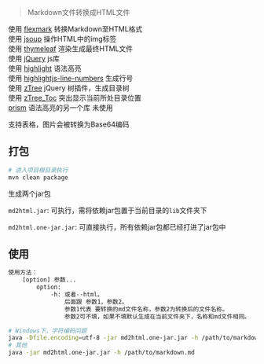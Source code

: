 > Markdown文件转换成HTML文件

使用 [flexmark](https://github.com/vsch/flexmark-java) 转换Markdown至HTML格式    
使用 [jsoup](https://github.com/jhy/jsoup) 操作HTML中的img标签  
使用 [thymeleaf](https://github.com/thymeleaf/thymeleaf) 渲染生成最终HTML文件  
使用 [jQuery](https://github.com/jquery/jquery) js库  
使用 [highlight](https://github.com/highlightjs/highlight.js) 语法高亮  
使用 [highlightjs-line-numbers](https://github.com/wcoder/highlightjs-line-numbers.js) 生成行号  
使用 [zTree](https://gitee.com/zTree/zTree_v3) jQuery 树插件，生成目录树  
使用 [zTree_Toc](https://github.com/i5ting/jQuery.zTree_Toc.js) 突出显示当前所处目录位置  
[prism](https://github.com/PrismJS/prism/) 语法高亮的另一个库 未使用  

支持表格，图片会被转换为Base64编码

## 打包

```bash
# 进入项目根目录执行
mvn clean package
```

生成两个jar包

`md2html.jar`: 可执行，需将依赖jar包置于当前目录的`lib`文件夹下

`md2html.one-jar.jar`: 可直接执行，所有依赖jar包都已经打进了jar包中

## 使用

```bash
使用方法：
    [option] 参数...
        option:
            -h:	或者--html。
                后面跟 参数1，参数2。
                参数1代表 要转换的md文件名称，参数2为转换后的文件名称。
                参数2可不填，如果不填默认生成在当前文件夹下，名称和md文件相同。
```

```bash
# Windows下，字符编码问题
java -Dfile.encoding=utf-8 -jar md2html.one-jar.jar -h /path/to/markdown.md
# 其他
java -jar md2html.one-jar.jar -h /path/to/markdown.md
```